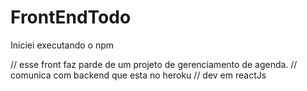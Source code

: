 # FrontEndTodo

Iniciei executando o npm

// esse front faz parde de um projeto de gerenciamento de agenda.
// comunica com backend que esta no heroku
// dev em reactJs 
